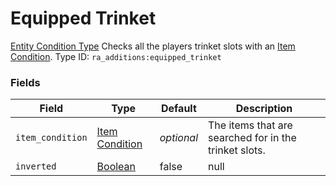 # Equipped Trinket
[Entity Condition Type](../entity_condition_types.md)
Checks all the players trinket slots with an [Item Condition](https://origins.readthedocs.io/en/latest/types/item_condition_types/).
Type ID: `ra_additions:equipped_trinket`
### Fields
Field | Type | Default | Description
------|------|---------|-------------
`item_condition` | [Item Condition](../data_types/item_condition.md) | _optional_ | The items that are searched for in the trinket slots.
`inverted` | [Boolean](../data_types/boolean.md) | false | null

